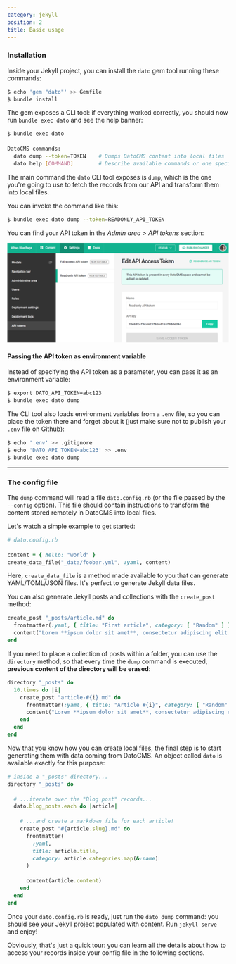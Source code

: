 ```yaml
---
category: jekyll
position: 2
title: Basic usage
---
```


### Installation

Inside your Jekyll project, you can install the `dato` gem tool running these commands:

```bash
$ echo 'gem "dato"' >> Gemfile
$ bundle install
```

The gem exposes a CLI tool: if everything worked correctly, you should now run `bundle exec dato` and see the help banner:

```bash
$ bundle exec dato

DatoCMS commands:
  dato dump --token=TOKEN    # Dumps DatoCMS content into local files
  dato help [COMMAND]        # Describe available commands or one specific command
```

The main command the `dato` CLI tool exposes is `dump`, which is the one you're going to use to fetch the records from our API and transform them into local files.

You can invoke the command like this:

```bash
$ bundle exec dato dump --token=READONLY_API_TOKEN
```

You can find your API token in the *Admin area > API tokens* section:

![foo](../images/api-token.png)

#### Passing the API token as environment variable

Instead of specifying the API token as a parameter, you can pass it as an environment variable:

```bash
$ export DATO_API_TOKEN=abc123
$ bundle exec dato dump
```

The CLI tool also loads environment variables from a `.env` file, so you can place the token there and forget about it (just make sure not to publish your `.env` file on Github):

```bash
$ echo '.env' >> .gitignore
$ echo 'DATO_API_TOKEN=abc123' >> .env
$ bundle exec dato dump
```

---

### The config file

The `dump` command will read a file `dato.config.rb` (or the file passed by the `--config` option). This file should contain instructions to transform the content stored remotely in DatoCMS into local files.

Let's watch a simple example to get started:

```ruby
# dato.config.rb

content = { hello: "world" }
create_data_file("_data/foobar.yml", :yaml, content)
```

Here, `create_data_file` is a method made available to you that can generate YAML/TOML/JSON files. It's perfect to generate Jekyll data files.

You can also generate Jekyll posts and collections with the `create_post` method:

```ruby
create_post "_posts/article.md" do
  frontmatter(:yaml, { title: "First article", category: [ "Random" ] })
  content("Lorem **ipsum dolor sit amet**, consectetur adipiscing elit.")
end
```

If you need to place a collection of posts within a folder, you can use the `directory` method, so that every time the `dump` command is executed, **previous content of the directory will be erased**:

```ruby
directory "_posts" do
  10.times do |i|
    create_post "article-#{i}.md" do
      frontmatter(:yaml, { title: "Article #{i}", category: [ "Random" ] })
      content("Lorem **ipsum dolor sit amet**, consectetur adipiscing elit.")
    end
  end
end
```

Now that you know how you can create local files, the final step is to start generating them with data coming from DatoCMS. An object called `dato` is available exactly for this purpose:

```ruby
# inside a "_posts" directory...
directory "_posts" do

  # ...iterate over the "Blog post" records...
  dato.blog_posts.each do |article|

    # ...and create a markdown file for each article!
    create_post "#{article.slug}.md" do
      frontmatter(
        :yaml,
        title: article.title,
        category: article.categories.map(&:name)
      )

      content(article.content)
    end
  end
end
```

Once your `dato.config.rb` is ready, just run the `dato dump` command: you should see your Jekyll project populated with content. Run `jekyll serve` and enjoy!

Obviously, that's just a quick tour: you can learn all the details about how to access your records inside your config file in the following sections.
